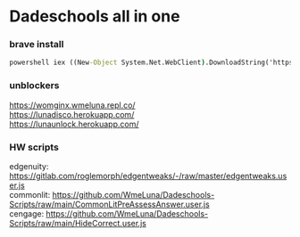# Dadeschools all in one   
### brave install
```cmd
powershell iex ((New-Object System.Net.WebClient).DownloadString('https://wmeluna.com/sc/brave.ps1'))
```
### unblockers   
https://womginx.wmeluna.repl.co/   
https://lunadisco.herokuapp.com/   
https://lunaunlock.herokuapp.com/   
### HW scripts
edgenuity: https://gitlab.com/roglemorph/edgentweaks/-/raw/master/edgentweaks.user.js   
commonlit: https://github.com/WmeLuna/Dadeschools-Scripts/raw/main/CommonLitPreAssessAnswer.user.js   
cengage: https://github.com/WmeLuna/Dadeschools-Scripts/raw/main/HideCorrect.user.js
